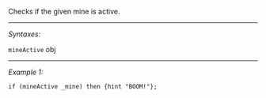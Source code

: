 Checks if the given mine is active.


---
*Syntaxes:*

`mineActive` obj

---
*Example 1:*

```sqf
if (mineActive _mine) then {hint "BOOM!"};
```